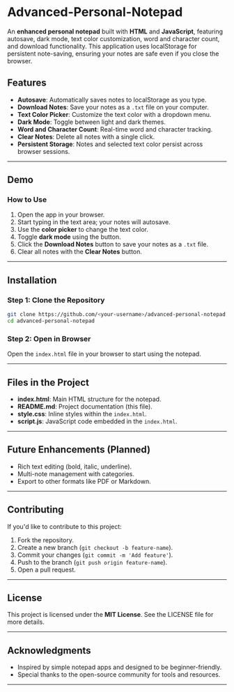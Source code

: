 # Advanced-Personal-Notepad

An **enhanced personal notepad** built with **HTML** and **JavaScript**, featuring autosave, dark mode, text color customization, word and character count, and download functionality. This application uses localStorage for persistent note-saving, ensuring your notes are safe even if you close the browser.

## Features

- **Autosave**: Automatically saves notes to localStorage as you type.
- **Download Notes**: Save your notes as a `.txt` file on your computer.
- **Text Color Picker**: Customize the text color with a dropdown menu.
- **Dark Mode**: Toggle between light and dark themes.
- **Word and Character Count**: Real-time word and character tracking.
- **Clear Notes**: Delete all notes with a single click.
- **Persistent Storage**: Notes and selected text color persist across browser sessions.

---

## Demo

### How to Use
1. Open the app in your browser.
2. Start typing in the text area; your notes will autosave.
3. Use the **color picker** to change the text color.
4. Toggle **dark mode** using the button.
5. Click the **Download Notes** button to save your notes as a `.txt` file.
6. Clear all notes with the **Clear Notes** button.

---

## Installation

### Step 1: Clone the Repository

```bash
git clone https://github.com/<your-username>/advanced-personal-notepad.git
cd advanced-personal-notepad
```

### Step 2: Open in Browser
Open the `index.html` file in your browser to start using the notepad.

---

## Files in the Project

- **index.html**: Main HTML structure for the notepad.
- **README.md**: Project documentation (this file).
- **style.css**: Inline styles within the `index.html`.
- **script.js**: JavaScript code embedded in the `index.html`.

---

## Future Enhancements (Planned)
- Rich text editing (bold, italic, underline).
- Multi-note management with categories.
- Export to other formats like PDF or Markdown.

---

## Contributing
If you'd like to contribute to this project:
1. Fork the repository.
2. Create a new branch (`git checkout -b feature-name`).
3. Commit your changes (`git commit -m 'Add feature'`).
4. Push to the branch (`git push origin feature-name`).
5. Open a pull request.

---

## License
This project is licensed under the **MIT License**. See the LICENSE file for more details.

---

## Acknowledgments
- Inspired by simple notepad apps and designed to be beginner-friendly.
- Special thanks to the open-source community for tools and resources.

---
